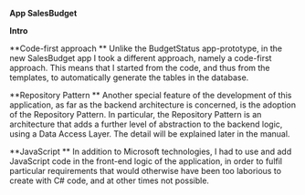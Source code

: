 **App SalesBudget**

**Intro**


**Code-first approach **
Unlike the BudgetStatus app-prototype, in the new SalesBudget app I took a different approach, namely a code-first approach. 
This means that I started from the code, and thus from the templates, to automatically generate the tables in the database.

**Repository Pattern **
Another special feature of the development of this application, as far as the backend architecture is concerned, is the adoption 
of the Repository Pattern. In particular, the Repository Pattern is an architecture that adds a further level of abstraction to the 
backend logic, using a Data Access Layer. The detail will be explained later in the manual. 

**JavaScript **
In addition to Microsoft technologies, I had to use and add JavaScript code in the front-end logic of the application, in order to 
fulfil particular requirements that would otherwise have been too laborious to create with C# code, and at other times not possible.
